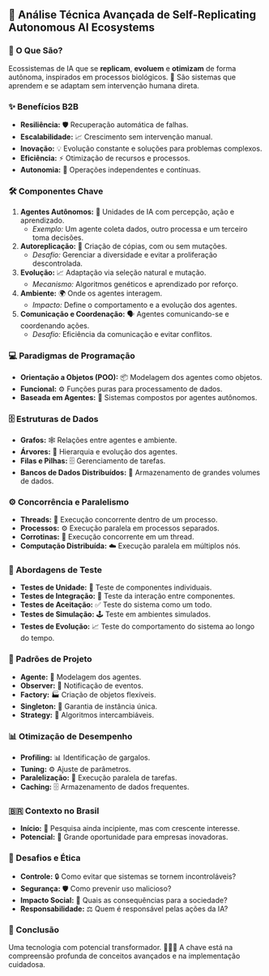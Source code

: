## 🚀 Análise Técnica Avançada de Self-Replicating Autonomous AI Ecosystems

### 🎯 O Que São?

Ecossistemas de IA que se **replicam**, **evoluem** e **otimizam** de forma autônoma, inspirados em processos biológicos. 🧬 São sistemas que aprendem e se adaptam sem intervenção humana direta.

### ✨ Benefícios B2B

*   **Resiliência:** 🛡️ Recuperação automática de falhas.
*   **Escalabilidade:** 📈 Crescimento sem intervenção manual.
*   **Inovação:** 💡 Evolução constante e soluções para problemas complexos.
*   **Eficiência:** ⚡ Otimização de recursos e processos.
*   **Autonomia:** 🤖 Operações independentes e contínuas.

### 🛠️ Componentes Chave

1.  **Agentes Autônomos:** 🤖 Unidades de IA com percepção, ação e aprendizado.
    *   _Exemplo:_ Um agente coleta dados, outro processa e um terceiro toma decisões.
2.  **Autoreplicação:** 🧬 Criação de cópias, com ou sem mutações.
    *   _Desafio:_ Gerenciar a diversidade e evitar a proliferação descontrolada.
3.  **Evolução:** 📈 Adaptação via seleção natural e mutação.
    *   _Mecanismo:_ Algoritmos genéticos e aprendizado por reforço.
4.  **Ambiente:** 🌍 Onde os agentes interagem.
    *   _Impacto:_ Define o comportamento e a evolução dos agentes.
5.  **Comunicação e Coordenação:** 🗣️ Agentes comunicando-se e coordenando ações.
    *   _Desafio:_ Eficiência da comunicação e evitar conflitos.

### 💻 Paradigmas de Programação

*   **Orientação a Objetos (POO):** 📦 Modelagem dos agentes como objetos.
*   **Funcional:** ⚙️ Funções puras para processamento de dados.
*   **Baseada em Agentes:** 🤖 Sistemas compostos por agentes autônomos.

### 🗄️ Estruturas de Dados

*   **Grafos:** 🕸️ Relações entre agentes e ambiente.
*   **Árvores:** 🌳 Hierarquia e evolução dos agentes.
*   **Filas e Pilhas:** 🗄️ Gerenciamento de tarefas.
*   **Bancos de Dados Distribuídos:** 💽 Armazenamento de grandes volumes de dados.

### ⚙️ Concorrência e Paralelismo

*   **Threads:** 🧵 Execução concorrente dentro de um processo.
*   **Processos:** ⚙️ Execução paralela em processos separados.
*   **Corrotinas:** 🔄 Execução concorrente em um thread.
*   **Computação Distribuída:** ☁️ Execução paralela em múltiplos nós.

### 🧪 Abordagens de Teste

*   **Testes de Unidade:** 🧪 Teste de componentes individuais.
*   **Testes de Integração:** 🔗 Teste da interação entre componentes.
*   **Testes de Aceitação:** ✅ Teste do sistema como um todo.
*   **Testes de Simulação:** 🕹️ Teste em ambientes simulados.
*   **Testes de Evolução:** 📈 Teste do comportamento do sistema ao longo do tempo.

### 🎯 Padrões de Projeto

*   **Agente:** 🤖 Modelagem dos agentes.
*   **Observer:** 👀 Notificação de eventos.
*   **Factory:** 🏭 Criação de objetos flexíveis.
*   **Singleton:** 🔲 Garantia de instância única.
*   **Strategy:** 🎯 Algoritmos intercambiáveis.

### 📊 Otimização de Desempenho

*   **Profiling:** 📊 Identificação de gargalos.
*   **Tuning:** ⚙️ Ajuste de parâmetros.
*   **Paralelização:** 🚀 Execução paralela de tarefas.
*   **Caching:** 🗄️ Armazenamento de dados frequentes.

### 🇧🇷 Contexto no Brasil

*   **Início:** 👶 Pesquisa ainda incipiente, mas com crescente interesse.
*   **Potencial:** 🌟 Grande oportunidade para empresas inovadoras.

### 🚨 Desafios e Ética

*   **Controle:** 🔒 Como evitar que sistemas se tornem incontroláveis?
*   **Segurança:** 🛡️ Como prevenir uso malicioso?
*   **Impacto Social:** 🤔 Quais as consequências para a sociedade?
*   **Responsabilidade:** ⚖️ Quem é responsável pelas ações da IA?

### 🧠 Conclusão

Uma tecnologia com potencial transformador. 🚀🧠✨ A chave está na compreensão profunda de conceitos avançados e na implementação cuidadosa.
